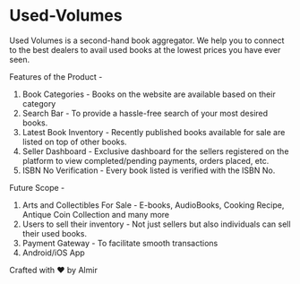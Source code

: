 # Used-Volumes
Used Volumes is a second-hand book aggregator. We help you to connect to the best dealers to avail used books at the lowest prices you have ever seen.

Features of the Product - 
1. Book Categories - Books on the website are available based on their category
2. Search Bar - To provide a hassle-free search of your most desired books.
3. Latest Book Inventory - Recently published books available for sale are listed on top of other books.
4. Seller Dashboard - Exclusive dashboard for the sellers registered on the platform to view completed/pending payments, orders placed, etc.
5. ISBN No Verification - Every book listed is verified with the ISBN No.

Future Scope - 
1. Arts and Collectibles For Sale - E-books, AudioBooks, Cooking Recipe, Antique Coin Collection and many more
2. Users to sell their inventory - Not just sellers but also individuals can sell their used books.
3. Payment Gateway - To facilitate smooth transactions
4. Android/iOS App

Crafted with ❤️ by Almir 

 
